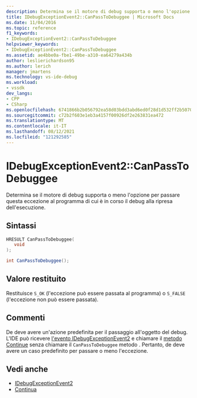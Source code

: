 ```yaml
---
description: Determina se il motore di debug supporta o meno l'opzione per passare questa eccezione al programma di cui è in corso il debug alla ripresa dell'esecuzione.
title: IDebugExceptionEvent2::CanPassToDebuggee | Microsoft Docs
ms.date: 11/04/2016
ms.topic: reference
f1_keywords:
- IDebugExceptionEvent2::CanPassToDebuggee
helpviewer_keywords:
- IDebugExceptionEvent2::CanPassToDebuggee
ms.assetid: ae4bbe0a-fbe1-49be-a310-ea64279a434b
author: leslierichardson95
ms.author: lerich
manager: jmartens
ms.technology: vs-ide-debug
ms.workload:
- vssdk
dev_langs:
- CPP
- CSharp
ms.openlocfilehash: 6741866b2b056792ea58d03bdd3abd6ed0f28d1d532ff2b5070b1f3cbe8af5c0
ms.sourcegitcommit: c72b2f603e1eb3a4157f00926df2e263831ea472
ms.translationtype: MT
ms.contentlocale: it-IT
ms.lasthandoff: 08/12/2021
ms.locfileid: "121292585"
---
```

# <a name="idebugexceptionevent2canpasstodebuggee"></a>IDebugExceptionEvent2::CanPassToDebuggee
Determina se il motore di debug supporta o meno l'opzione per passare questa eccezione al programma di cui è in corso il debug alla ripresa dell'esecuzione.

## <a name="syntax"></a>Sintassi

```cpp
HRESULT CanPassToDebuggee(
   void
);
```

```csharp
int CanPassToDebuggee();
```

## <a name="return-value"></a>Valore restituito
 Restituisce `S_OK` (l'eccezione può essere passata al programma) o `S_FALSE` (l'eccezione non può essere passata).

## <a name="remarks"></a>Commenti
 De deve avere un'azione predefinita per il passaggio all'oggetto del debug. L'IDE può ricevere [l'evento IDebugExceptionEvent2](../../../extensibility/debugger/reference/idebugexceptionevent2.md) e chiamare il [metodo Continue](../../../extensibility/debugger/reference/idebugprocess3-continue.md) senza chiamare il `CanPassToDebuggee` metodo . Pertanto, de deve avere un caso predefinito per passare o meno l'eccezione.

## <a name="see-also"></a>Vedi anche
- [IDebugExceptionEvent2](../../../extensibility/debugger/reference/idebugexceptionevent2.md)
- [Continua](../../../extensibility/debugger/reference/idebugprocess3-continue.md)

